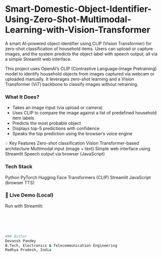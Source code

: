 # Smart-Domestic-Object-Identifier-Using-Zero-Shot-Multimodal-Learning-with-Vision-Transformer
A smart AI-powered object identifier using CLIP (Vision Transformer) for zero-shot classification of household items. Users can upload or capture images, and the system predicts the object label with speech output, all via a simple Streamlit web interface.

This project uses OpenAI’s CLIP (Contrastive Language–Image Pretraining) model to identify household objects from images captured via webcam or uploaded manually. It leverages zero-shot learning and a Vision Transformer (ViT) backbone to classify images without retraining.

###  What It Does?
- Takes an image input (via upload or camera)
- Uses CLIP to compare the image against a list of predefined household item labels
- Predicts the most probable object
- Displays top-5 predictions with confidence
- Speaks the top prediction using the browser’s voice engine

💡 Key Features
Zero-shot classification
Vision Transformer-based architecture
Multimodal input (image + text)
Simple web interface using Streamlit
Speech output via browser (JavaScript)

### Tech Stack
Python
PyTorch
Hugging Face Transformers (CLIP)
Streamlit
JavaScript (browser TTS)

### 🚀 Live Demo (Local)
Run with Streamlit:
```bash  streamlit run your_script_name.py





### Author
Devansh Pandey
B.Tech, Electronics & Telecommunication Engineering
Madhya Pradesh, India

